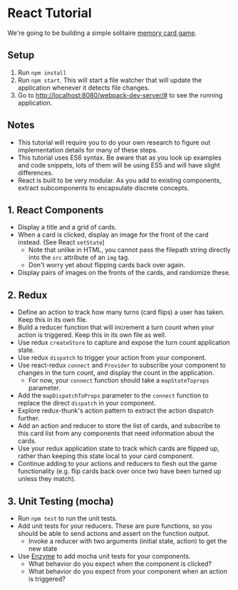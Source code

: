 # React Tutorial

We're going to be building a simple solitaire [memory card game](https://en.wikipedia.org/wiki/Concentration_\(game\)).

## Setup
1. Run `npm install`
2. Run `npm start`. This will start a file watcher that will update the application whenever it detects file changes.
3. Go to <http://localhost:8080/webpack-dev-server/#> to see the running application.

## Notes
* This tutorial will require you to do your own research to figure out implementation details for many of these steps.
* This tutorial uses ES6 syntax. Be aware that as you look up examples and code snippets, lots of them will be using ES5 and will have slight differences.
* React is built to be very modular. As you add to existing components, extract subcomponents to encapsulate discrete concepts.

## 1. React Components
* Display a title and a grid of cards.
* When a card is clicked, display an image for the front of the card instead. (See React `setState`)
    * Note that unlike in HTML, you cannot pass the filepath string directly into the `src` attribute of an `img` tag.
    * Don't worry yet about flipping cards back over again.
* Display pairs of images on the fronts of the cards, and randomize these.

## 2. Redux
* Define an action to track how many turns (card flips) a user has taken. Keep this in its own file.
* Build a reducer function that will increment a turn count when your action is triggered. Keep this in its own file as well.
* Use redux `createStore` to capture and expose the turn count application state.
* Use redux `dispatch` to trigger your action from your component.
* Use react-redux `connect` and `Provider` to subscribe your component to changes in the turn count, and display the count in the application.
    * For now, your `connect` function should take a `mapStateToprops` parameter.
* Add the `mapDispatchToProps` parameter to the `connect` function to replace the direct `dispatch` in your component.
* Explore redux-thunk's action pattern to extract the action dispatch further.
* Add an action and reducer to store the list of cards, and subscribe to this card list from any components that need information about the cards.
* Use your redux application state to track which cards are flipped up, rather than keeping this state local to your card component.
* Continue adding to your actions and reducers to flesh out the game functionality (e.g. flip cards back over once two have been turned up unless they match).

## 3. Unit Testing (mocha)
* Run `npm test` to run the unit tests.
* Add unit tests for your reducers. These are pure functions, so you should be able to send actions and assert on the function output.
    * Invoke a reducer with two arguments (initial state, action) to get the new state
* Use [Enzyme](https://github.com/airbnb/enzyme) to add mocha unit tests for your components.
    * What behavior do you expect when the component is clicked?
    * What behavior do you expect from your component when an action is triggered?